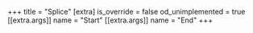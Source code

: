 +++
title = "Splice"
[extra]
is_override = false
od_unimplemented = true
[[extra.args]]
name = "Start"
[[extra.args]]
name = "End"
+++